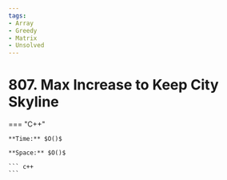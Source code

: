 ```yaml
---
tags:
- Array
- Greedy
- Matrix
- Unsolved
---
```



# 807. Max Increase to Keep City Skyline

=== "C++"

    **Time:** $O()$

    **Space:** $O()$

    ``` c++
    ```